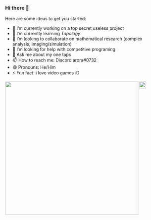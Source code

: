 ### Hi there 👋

Here are some ideas to get you started:

- 🔭 I’m currently working on a top secret useless project
- 🌱 I’m currently learning *Topology*
- 👯 I’m looking to collaborate on mathematical research (complex analysis, imaging/simulation)
- 🤔 I’m looking for help with competitive programing
- 💬 Ask me about my one taps
- 📫 How to reach me: Discord arora#0732
- 😄 Pronouns: He/Him
- ⚡ Fun fact: i love video games :D

<img src="https://i.imgur.com/dk1IG72.gif" width="430" align='left'>


<a href="https://www.linkedin.com/in/rishabh-arora-b78333156/">
  <img align="left" alt="Rishabhs's LinkedIn" width="22px" src="https://cdn.jsdelivr.net/npm/simple-icons@v3/icons/linkedin.svg" />
</a> 
<br/>
